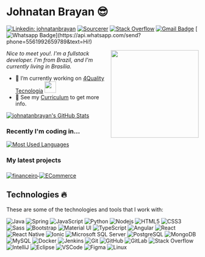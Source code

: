 # Johnatan Brayan :sunglasses:

[![Linkedin: johnatanbrayan](https://img.shields.io/badge/-Linkedin-blue?style=flat-square&logo=Linkedin&logoColor=white&link=https://www.linkedin.com/in/johnatanbrayan/)](https://www.linkedin.com/in/johnatanbrayan/)
[![Sourcerer](https://img.shields.io/badge/-Sourcerer-222222?style=flat-square&logo=ghost&logoColor=white&link=https://sourcerer.io/johnatanbrayan)](https://sourcerer.io/johnatanbrayan)
[![Stack Overflow](https://img.shields.io/badge/-Stack%20Overflow-F7F8F8?style=flat-square&logo=stack-overflow&link=https://stackoverflow.com/users/11842217/johnatanbrayan?tab=profile)](https://stackoverflow.com/users/11842217/johnatanbrayan?tab=profile)
[![Gmail Badge](https://img.shields.io/badge/-johnatanbrayan1@gmail.com-c14438?style=flat-square&logo=Gmail&logoColor=white&link=mailto:johnatanbrayan1@gmail.com)](mailto:johnatanbrayan1@gmail.com)
[![Whatsapp Badge](https://img.shields.io/badge/-Whatsapp-4CA143?style=flat-square&labelColor=4CA143&logo=whatsapp&logoColor=white&link=https://api.whatsapp.com/send?phone=5561992659789&text=Hi!)](https://api.whatsapp.com/send?phone=5561992659789&text=Hi!)

<!-- <img align='right' src='https://user-images.githubusercontent.com/5713670/87202985-820dcb80-c2b6-11ea-9f56-7ec461c497c3.gif' width='200"'> -->
<img align='right' src="https://media.giphy.com/media/M9gbBd9nbDrOTu1Mqx/giphy.gif" width="230">

<em>Nice to meet you!. I'm a fullstack developer. I'm from Brazil, and I'm currently living in Brasília.</em>

- 🔭 I’m currently working on <a href="http://www.4quality.com.br/" target="_blank">4Quality Tecnologia</a> <img src="https://media.giphy.com/media/WUlplcMpOCEmTGBtBW/giphy.gif" width="30">
- 📝 See my [Curriculum](https://drive.google.com/file/d/0B7GI6n0VmuzXak5FX2kzQTVINUE/view) to get more info.

<a href="https://github.com/johnatanbrayan"> 
  <img align="middle" src="https://github-readme-stats.vercel.app/api?username=johnatanbrayan&show_icons=true" alt="johnatanbrayan's GitHub Stats" />
</a>

### Recently I'm coding in...
<a href="https://codestats.net/users/johnatanbrayan">
  <img align="middle" src="https://github-readme-stats.vercel.app/api/top-langs/?username=johnatanbrayan&layout=compact" alt="Most Used Languages" />
</a>

### My latest projects

<a href="https://github.com/johnatanbrayan/financeiro">
  <img align="middle" src="https://github-readme-stats.vercel.app/api/pin/?username=johnatanbrayan&repo=financeiro" alt="financeiro" />
</a>
<a href="https://github.com/johnatanbrayan/ECommerce">
  <img align="middle" src="https://github-readme-stats.vercel.app/api/pin/?username=johnatanbrayan&repo=ECommerce" alt="ECommerce" />
</a>

## Technologies :fire:

These are some of the technologies and tools that I work with:

![Java](https://img.shields.io/badge/-Java-222222?style=for-the-badge&logo=java)
![Spring](https://img.shields.io/badge/-Spring-222222?style=for-the-badge&logo=spring)
![JavaScript](https://img.shields.io/badge/-JavaScript-222222?style=for-the-badge&logo=javascript)
![Python](https://img.shields.io/badge/-Python-222222?style=for-the-badge&logo=python&logoColor=white)
![Nodejs](https://img.shields.io/badge/-Nodejs-222222?style=for-the-badge&logo=Node.js&logoColor=white)
![HTML5](https://img.shields.io/badge/-HTML5-222222?style=for-the-badge&logo=html5)
![CSS3](https://img.shields.io/badge/-CSS3-222222?style=for-the-badge&logo=css3)
![Sass](https://img.shields.io/badge/-Sass-222222?style=for-the-badge&logo=sass)
![Bootstrap](https://img.shields.io/badge/-Bootstrap-222222?style=for-the-badge&logo=bootstrap)
![Material UI](https://img.shields.io/badge/-Material%20UI-222222?style=for-the-badge&logo=material-ui)
![TypeScript](https://img.shields.io/badge/-TypeScript-222222?style=for-the-badge&logo=typescript)
![Angular](https://img.shields.io/badge/-Angular-222222?style=for-the-badge&logo=angular)
![React](https://img.shields.io/badge/-React-222222?style=for-the-badge&logo=react&logoColor=white)
![React Native](https://img.shields.io/badge/-React%20Native-222222?style=for-the-badge&logo=react&logoColor=white)
![Ionic](https://img.shields.io/badge/-Ionic-222222?style=for-the-badge&logo=ionic&logoColor=white)
![Microsoft SQL Server](https://img.shields.io/badge/-SQL%20Server-222222?style=for-the-badge&logo=microsoft-sql-server)
![PostgreSQL](https://img.shields.io/badge/-PostgreSQL-222222?style=for-the-badge&logo=postgresql)
![MongoDB](https://img.shields.io/badge/-MongoDB-222222?style=for-the-badge&logo=mongodb)
![MySQL](https://img.shields.io/badge/-MySQL-222222?style=for-the-badge&logo=mysql&logoColor=white)
![Docker](https://img.shields.io/badge/-Docker-222222?style=for-the-badge&logo=docker&logoColor=white)
![Jenkins](https://img.shields.io/badge/-Jenkins-222222?style=for-the-badge&logo=jenkins&logoColor=white)
![Git](https://img.shields.io/badge/-Git-222222?style=for-the-badge&logo=git)
![GitHub](https://img.shields.io/badge/-GitHub-222222?style=for-the-badge&logo=github)
![GitLab](https://img.shields.io/badge/-GitLab-222222?style=for-the-badge&logo=gitlab)
![Stack Overflow](https://img.shields.io/badge/-Stack%20Overflow-222222?style=for-the-badge&logo=stack-overflow)
![IntelliJ](https://img.shields.io/badge/-IntelliJ%20IDEA-222222?style=for-the-badge&logo=intellij-idea)
![Eclipse](https://img.shields.io/badge/-Eclipse-222222?style=for-the-badge&logo=eclipse)
![VSCode](https://img.shields.io/badge/-VSCode-222222?style=for-the-badge&logo=visual-studio-code)
![Figma](https://img.shields.io/badge/-Figma-222222?style=for-the-badge&logo=figma)
![Linux](https://img.shields.io/badge/-Linux-222222?style=for-the-badge&logo=linux&logoColor=white)

<!--
**johnatanbrayan/johnatanbrayan** is a ✨ _special_ ✨ repository because its `README.md` (this file) appears on your GitHub profile.

Here are some ideas to get you started:

- 🔭 I’m currently working on ...
- 🌱 I’m currently learning ...
- 👯 I’m looking to collaborate on ...
- 🤔 I’m looking for help with ...
- 💬 Ask me about ...
- 📫 How to reach me: ...
- 😄 Pronouns: ...
- ⚡ Fun fact: ...
-->
